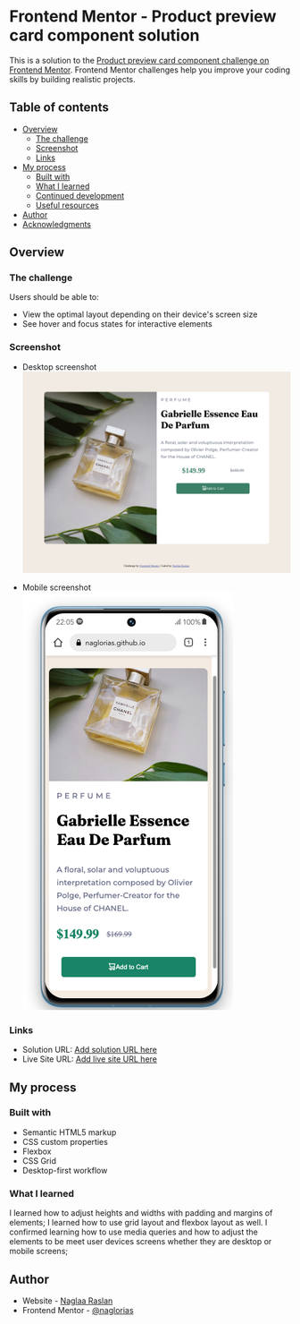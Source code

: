 # Frontend Mentor - Product preview card component solution

This is a solution to the [Product preview card component challenge on Frontend Mentor](https://www.frontendmentor.io/challenges/product-preview-card-component-GO7UmttRfa). Frontend Mentor challenges help you improve your coding skills by building realistic projects. 

## Table of contents

- [Overview](#overview)
  - [The challenge](#the-challenge)
  - [Screenshot](#screenshot)
  - [Links](#links)
- [My process](#my-process)
  - [Built with](#built-with)
  - [What I learned](#what-i-learned)
  - [Continued development](#continued-development)
  - [Useful resources](#useful-resources)
- [Author](#author)
- [Acknowledgments](#acknowledgments)


## Overview

### The challenge

Users should be able to:

- View the optimal layout depending on their device's screen size
- See hover and focus states for interactive elements


### Screenshot
- Desktop screenshot ![](./images/desktop-screenshot-version.png)

- Mobile screenshot ![](./images/mobile-screenshot-version.png)



### Links

- Solution URL: [Add solution URL here](https://naglorias.github.io/product-card/)
- Live Site URL: [Add live site URL here](https://github.com/naglorias)


## My process

### Built with

- Semantic HTML5 markup
- CSS custom properties
- Flexbox
- CSS Grid
- Desktop-first workflow



### What I learned

I learned how to adjust heights and widths with padding and margins of elements;
I learned how to use grid layout and flexbox layout as well.
I confirmed learning how to use media queries and how to adjust the elements to be
meet user devices screens whether they are desktop or mobile screens;



## Author

- Website - [Naglaa Raslan](https://github.com/naglorias)
- Frontend Mentor - [@naglorias](https://www.frontendmentor.io/profile/naglorias)
